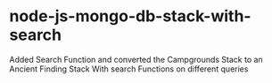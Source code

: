 # node-js-mongo-db-stack-with-search
Added Search Function and converted the Campgrounds Stack to an Ancient Finding Stack With search Functions on different queries 
